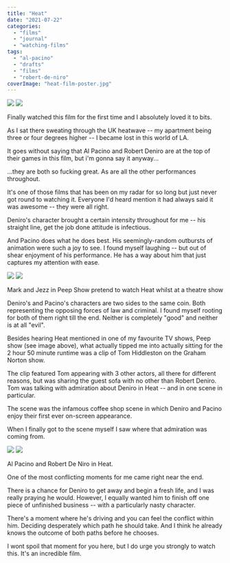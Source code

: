 ```yaml
---
title: "Heat"
date: "2021-07-22"
categories: 
  - "films"
  - "journal"
  - "watching-films"
tags: 
  - "al-pacino"
  - "drafts"
  - "films"
  - "robert-de-niro"
coverImage: "heat-film-poster.jpg"
---
```


[![](images/heat-film-poster-692x1024.jpg)](images/heat-film-poster.jpg)
[![](images/heat-film-poster-692x1024.jpg)](images/heat-film-poster.jpg)

Finally watched this film for the first time and I absolutely loved it to bits.

As I sat there sweating through the UK heatwave -- my apartment being three or four degrees higher -- I became lost in this world of LA.

It goes without saying that Al Pacino and Robert Deniro are at the top of their games in this film, but i'm gonna say it anyway...

...they are both so fucking great. As are all the other performances throughout.

It's one of those films that has been on my radar for so long but just never got round to watching it. Everyone I'd heard mention it had always said it was awesome -- they were all right.

Deniro's character brought a certain intensity throughout for me -- his straight line, get the job done attitude is infectious.

And Pacino does what he does best. His seemingly-random outbursts of animation were such a joy to see. I found myself laughing -- but out of shear enjoyment of his performance. He has a way about him that just captures my attention with ease.

[![](images/peep-show-pretend-to-watch-heat.jpg)](images/peep-show-pretend-to-watch-heat.jpg)
[![](images/peep-show-pretend-to-watch-heat.jpg)](images/peep-show-pretend-to-watch-heat.jpg)

Mark and Jezz in Peep Show pretend to watch Heat whilst at a theatre show

Deniro's and Pacino's characters are two sides to the same coin. Both representing the opposing forces of law and criminal. I found myself rooting for both of them right till the end. Neither is completely "good" and neither is at all "evil".

Besides hearing Heat mentioned in one of my favourite TV shows, Peep show (see image above), what actually tipped me into actually sitting for the 2 hour 50 minute runtime was a clip of Tom Hiddleston on the Graham Norton show.

The clip featured Tom appearing with 3 other actors, all there for different reasons, but was sharing the guest sofa with no other than Robert Deniro. Tom was talking with admiration about Deniro in Heat -- and in one scene in particular.

The scene was the infamous coffee shop scene in which Deniro and Pacino enjoy their first ever on-screen appearance.

When I finally got to the scene myself I saw where that admiration was coming from.

[![](images/pacino-and-deniro-in-heat-1024x576.jpeg)](images/pacino-and-deniro-in-heat.jpeg)
[![](images/pacino-and-deniro-in-heat-1024x576.jpeg)](images/pacino-and-deniro-in-heat.jpeg)

Al Pacino and Robert De Niro in Heat.

One of the most conflicting moments for me came right near the end.

There is a chance for Deniro to get away and begin a fresh life, and I was really praying he would. However, I equally wanted him to finish off one piece of unfinished business -- with a particularly nasty character.

There's a moment where he's driving and you can feel the conflict within him. Deciding desperately which path he should take. And I think he already knows the outcome of both paths before he chooses.

I wont spoil that moment for you here, but I do urge you strongly to watch this. It's an incredible film.
